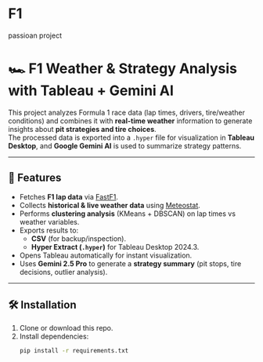 # F1
passioan project

# 🏎️ F1 Weather & Strategy Analysis with Tableau + Gemini AI

This project analyzes Formula 1 race data (lap times, drivers, tire/weather conditions) and combines it with **real-time weather** information to generate insights about **pit strategies and tire choices**.  
The processed data is exported into a `.hyper` file for visualization in **Tableau Desktop**, and **Google Gemini AI** is used to summarize strategy patterns.

---

## 🚀 Features
- Fetches **F1 lap data** via [FastF1](https://theoehrly.github.io/Fast-F1/).
- Collects **historical & live weather data** using [Meteostat](https://dev.meteostat.net/).
- Performs **clustering analysis** (KMeans + DBSCAN) on lap times vs weather variables.
- Exports results to:
  - **CSV** (for backup/inspection).
  - **Hyper Extract (`.hyper`)** for Tableau Desktop 2024.3.
- Opens Tableau automatically for instant visualization.
- Uses **Gemini 2.5 Pro** to generate a **strategy summary** (pit stops, tire decisions, outlier analysis).

---

## 🛠️ Installation

1. Clone or download this repo.
2. Install dependencies:
   ```bash
   pip install -r requirements.txt
